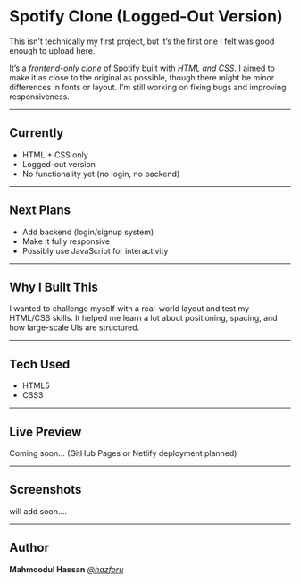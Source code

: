 # Spotify Clone (Logged-Out Version)

This isn't technically my first project, but it’s the first one I felt was good enough to upload here.

It’s a *frontend-only clone* of Spotify built with *HTML and CSS*. I aimed to make it as close to the original as possible, though there might be minor differences in fonts or layout. I'm still working on fixing bugs and improving responsiveness.

---

## Currently

- HTML + CSS only  
- Logged-out version  
- No functionality yet (no login, no backend)

---

## Next Plans

- Add backend (login/signup system)  
- Make it fully responsive  
- Possibly use JavaScript for interactivity  

---

## Why I Built This

I wanted to challenge myself with a real-world layout and test my HTML/CSS skills. It helped me learn a lot about positioning, spacing, and how large-scale UIs are structured.

---

## Tech Used

- HTML5  
- CSS3

---

## Live Preview

Coming soon... (GitHub Pages or Netlify deployment planned)

---

## Screenshots

will add soon....

---

## Author
**Mahmoodul Hassan**
*[@hazforu](https://github.com/hazforu)*
